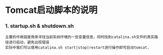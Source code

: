 # Tomcat启动脚本的说明
### 1. startup.sh & shutdown.sh
    主要的作用就是用来寻找当前系统环境的一些变量信息，同时找到catalina.sh文件的真实路径进行启动，避免出现错误
    实际中我们可以使用catalina.sh start|stop|restart进行操作即可启动tomcat.
